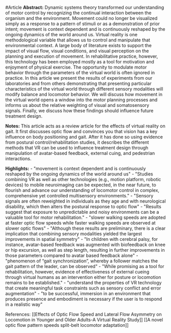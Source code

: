 #Article
**Abstract:**
	Dynamic systems theory transformed our understanding of motor control by recognizing the continual interaction between the organism and the environment. Movement could no longer be visualized simply as a response to a pattern of stimuli or as a demonstration of prior intent; movement is context dependent and is continuously reshaped by the ongoing dynamics of the world around us. Virtual reality is one methodological variable that allows us to control and manipulate that environmental context. A large body of literature exists to support the impact of visual flow, visual conditions, and visual perception on the planning and execution of movement. In rehabilitative practice, however, this technology has been employed mostly as a tool for motivation and enjoyment of physical exercise. The opportunity to modulate motor behavior through the parameters of the virtual world is often ignored in practice. In this article we present the results of experiments from our laboratories and from others demonstrating that presenting particular characteristics of the virtual world through different sensory modalities will modify balance and locomotor behavior. We will discuss how movement in the virtual world opens a window into the motor planning processes and informs us about the relative weighting of visual and somatosensory signals. Finally, we discuss how these findings should influence future treatment design.

**Notes:**
	This article acts as a review article for the effects of virtual reality on gait. It first discusses optic flow and convinces you that vision has a key influence on body positioning and gait. After it has done so using evidence from postural control/rehabilitation studies, it describes the different methods that VR can be used to influence treatment design through manipulation of avatar-based feedback, external cuing, and pedestrian interactions.

**Highlights:**
	- "movement is context dependent and is continuously reshaped by the ongoing dynamics of the world around us"
	- "Studies combining VR as well as other technologies (e.g., motion platform, robotic devices) to mobile neuroimaging can be expected, in the near future, to flourish and advance our understanding of locomotor control in complex, comprehensive yet controlled multisensory environments."
	- "Sensory signals are often reweighted in individuals as they age and with neurological disability, which then alters the postural response to optic flow"
	- "Results suggest that exposure to unpredictable and noisy environments can be a valuable tool for motor rehabilitation."
	- "slower walking speeds are adopted at faster optic flow speeds while faster walking speeds are observed at slower optic flows"
	- "Although these results are preliminary, there is a clear implication that combining sensory modalities yielded the largest improvements in spatial symmetry"
	- "In children with cerebral palsy, for instance, avatar-based feedback was augmented with biofeedback on knee or hip excursion, as well as step length, resulting in further improvements in those parameters compared to avatar based feedback alone"
	- "phenomenon of “gait synchronization”, whereby a follower matches the gait pattern of the leader, can be observed"
	- "While promising as a tool for rehabilitation, however, evidence of effectiveness of external cueing through virtual humans as an intervention either for posture or locomotion remains to be established."
	- "understand the properties of VR technology that create meaningful task constraints such as sensory conflict and error augmentation"
	- "to be successful, immersion in an environment that produces presence and embodiment is necessary if the user is to respond in a realistic way"



References:
[[Effects of Optic Flow Speed and Lateral Flow Asymmetry on Locomotion in Younger and Older Adults-A Virtual Reality Study]]
[[A novel optic flow pattern speeds split-belt locomotor adaptation]]
